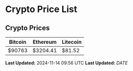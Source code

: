 # Crypto Price List

## Crypto Prices
| Bitcoin | Ethereum | Litecoin |
| ------- | -------- | -------- |
| $90763 | $3204.41 | $81.52 |
**Last Updated:** 2024-11-14 09:56 UTC
**Last Updated:** $DATE$
